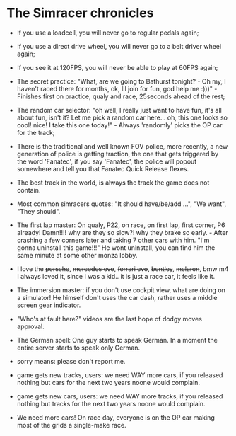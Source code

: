 # The Simracer chronicles

- If you use a loadcell, you will never go to regular pedals again;

- If you use a direct drive wheel, you will never go to a belt driver wheel again;

- If you see it at 120FPS, you will never be able to play at 60FPS again;

- The secret practice: "What, are we going to Bathurst tonight? - Oh my, I haven't raced there for months, ok, Ill join for fun, god help me :)))" - Finishes first on practice, qualy and race, 25seconds ahead of the rest;

- The random car selector: "oh well, I really just want to have fun, it's all about fun, isn't it? Let me pick a random car here... oh, this one looks so cool! nice! I take this one today!" - Always 'randomly' picks the OP car for the track;

- There is the traditional and well known FOV police, more recently, a new generation of police is getting traction, the one that gets triggered by the word 'Fanatec', if you say 'Fanatec', the police will popout somewhere and tell you that Fanatec Quick Release flexes.

- The best track in the world, is always the track the game does not contain.

- Most common simracers quotes: "It should have/be/add ...", "We want", "They should".

- The first lap master: On qualy, P22, on race, on first lap, first corner, P6 already! Damn!!!! why are they so slow?! why they brake so early. - After crashing a few corners later and taking 7 other cars with him. "I'm gonna uninstall this game!!!"
He wont uninstall, you can find him the same minute at some other monza lobby.

- I love the <s>porsche</s>, <s>mercedes evo</s>, <s>ferrari evo</s>, <s>bentley</s>, <s>mclaren</s>, bmw m4 I always loved it, since I was a kid.. it is just a race car, it feels like it.

- The immersion master: if you don't use cockpit view, what are doing on a simulator! 
He himself don't uses the car dash, rather uses a middle screen gear indicator.

- "Who's at fault here?" videos are the last hope of dodgy moves approval.

- The German spell: One guy starts to speak German. In a moment the entire server starts to speak only German.

- sorry means: please don't report me.

- game gets new tracks, users: we need WAY more cars, if you released nothing but cars for the next two years noone would complain.

- game gets new cars, users: we need WAY more tracks, if you released nothing but tracks for the next two years noone would complain.

- We need more cars! On race day, everyone is on the OP car making most of the grids a single-make race.
